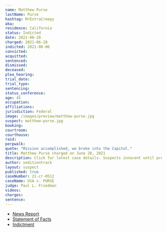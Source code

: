 ```yaml
---
name: Matthew Purse
lastName: Purse
hashtag: MrExtraCreepy
aka:
residence: California
status: Indicted
date: 2021-06-28
charged: 2021-06-28
indicted: 2021-08-06
convicted:
acquitted:
sentenced:
dismissed:
deceased:
plea_hearing:
trial_date:
trial_type:
sentencing:
status_conference:
age: 45
occupation:
affiliations:
jurisdiction: Federal
image: /images/preview/matthew-purse.jpg
suspect: matthew-purse.jpg
booking:
courtroom:
courthouse:
raid:
perpwalk:
quote: "Mission accomplished, we broke into the Capitol."
title: Matthew Purse charged on June 28, 2021
description: Click for latest case details. Suspects innocent until proven guilty.
author: seditiontrack
layout: suspect
published: true
caseNumber: 21-cr-0512
caseName: USA v. PURSE
judge: Paul L. Friedman
videos:
charges:
sentence:
---
```

- [News Report](https://abcnews.go.com/Politics/wireStory/california-man-charged-raiding-capitol-posing-press-78775394)
- [Statement of Facts](https://www.justice.gov/usao-dc/case-multi-defendant/file/1410621/download)
- [Indictment](https://extremism.gwu.edu/sites/g/files/zaxdzs2191/f/Matthew%20Thomas%20Purse%20Indictment.pdf)
